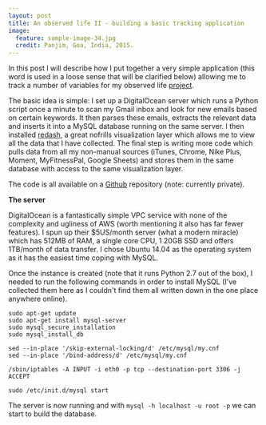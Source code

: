```yaml
---
layout: post
title: An observed life II - building a basic tracking application
image:
  feature: sample-image-34.jpg
  credit: Panjim, Goa, India, 2015. 
---
```


In this post I will describe how I put together a very simple application (this word is used in a loose sense that will be clarified below) allowing me to track a number of variables for my observed life [project](http://www.clintonboys.com/observed-life-1/). 

The basic idea is simple: I set up a DigitalOcean server which runs a Python script once a minute to scan my Gmail inbox and look for new emails based on certain keywords. It then parses these emails, extracts the relevant data and inserts it into a MySQL database running on the same server. I then installed [redash](https://github.com/getredash/redash), a great nofrills visualization layer which allows me to view all the data that I have collected. The final step is writing more code which pulls data from all my non-manual sources (iTunes, Chrome, Nike Plus, Moment, MyFitnessPal, Google Sheets) and stores them in the same database with access to the same visualization layer. 

The code is all available on a [Github](https://github.com/clintonboys/life-tracker) repository (note: currently private). 

**The server**

DigitalOcean is a fantastically simple VPC service with none of the complexity and ugliness of AWS (worth mentioning it also has far fewer features). I spun up their $5US/month server (what a modern miracle) which has 512MB of RAM, a single core CPU, 1 20GB SSD and offers 1TB/month of data transfer. I chose Ubuntu 14.04 as the operating system as it has the easiest time coping with MySQL. 

Once the instance is created (note that it runs Python 2.7 out of the box), I needed to run the following commands in order to install MySQL (I've collected them here as I couldn't find them all written down in the one place anywhere online).

```
sudo apt-get update
sudo apt-get install mysql-server
sudo mysql_secure_installation
sudo mysql_install_db

sed --in-place '/skip-external-locking/d' /etc/mysql/my.cnf
sed --in-place '/bind-address/d' /etc/mysql/my.cnf

/sbin/iptables -A INPUT -i eth0 -p tcp --destination-port 3306 -j ACCEPT

sudo /etc/init.d/mysql start
```

The server is now running and with `mysql -h localhost -u root -p` we can start to build the database. 





